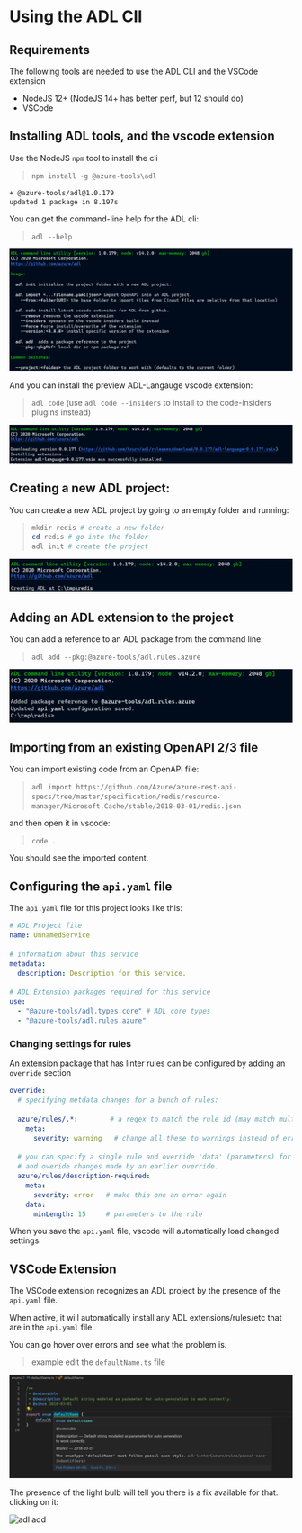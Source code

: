 # Using the ADL ClI

## Requirements

The following tools are needed to use the ADL CLI and the VSCode extension

  - NodeJS 12+ (NodeJS 14+ has better perf, but 12 should do)
  - VSCode 

## Installing ADL tools, and the vscode extension
Use the NodeJS `npm` tool to install the cli

> `npm install -g @azure-tools\adl`

``` text
+ @azure-tools/adl@1.0.179
updated 1 package in 8.197s
```

You can get the command-line help for the ADL cli:

> `adl --help`

![adl help](./help.png)

And you can install the preview ADL-Langauge vscode extension:
> `adl code` (use `adl code --insiders` to install to the code-insiders plugins instead)

![adl code](./code.png)


## Creating a new ADL project:

You can create a new ADL project by going to an empty folder and running:

> ``` powershell
> mkdir redis # create a new folder
> cd redis # go into the folder
> adl init # create the project
> ```

![adl init](./init.png)

## Adding an ADL extension to the project

You can add a reference to an ADL package from the command line:

> `adl add --pkg:@azure-tools/adl.rules.azure` 

![adl add](./add-package.png)

## Importing from an existing OpenAPI 2/3 file

You can import existing code from an OpenAPI file:

> `adl import https://github.com/Azure/azure-rest-api-specs/tree/master/specification/redis/resource-manager/Microsoft.Cache/stable/2018-03-01/redis.json`

and then open it in vscode:

> `code . `

You should see the imported content.


## Configuring the `api.yaml` file 

The `api.yaml` file for this project looks like this:

``` yaml
# ADL Project file
name: UnnamedService

# information about this service
metadata:
  description: Description for this service.

# ADL Extension packages required for this service
use:
  - "@azure-tools/adl.types.core" # ADL core types 
  - "@azure-tools/adl.rules.azure"

```

### Changing settings for rules

An extension package that has linter rules can be configured by adding an `override` section

``` yaml
override: 
  # specifying metdata changes for a bunch of rules: 

  azure/rules/.*:        # a regex to match the rule id (may match multiple rules)
    meta:
      severity: warning   # change all these to warnings instead of errors

  # you can specify a single rule and override 'data' (parameters) for the rule 
  # and overide changes made by an earlier override.
  azure/rules/description-required: 
    meta: 
      severity: error   # make this one an error again
    data: 
      minLength: 15     # parameters to the rule 

```

When you save the `api.yaml` file, vscode will automatically load changed settings.



## VSCode Extension

The VSCode extension recognizes an ADL project by the presence of the `api.yaml` file.

When active, it will automatically install any ADL extensions/rules/etc that are in the `api.yaml` file.

You can go hover over errors and see what the problem is.

> example edit the `defaultName.ts` file

![adl add](./code1.png)

The presence of the light bulb will tell you there is a fix available for that. clicking on it:

![adl add](./media1.gif)

